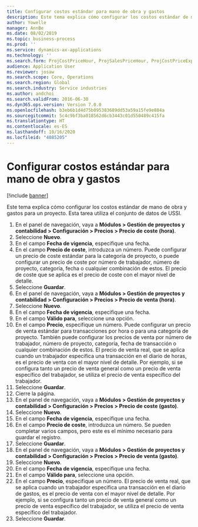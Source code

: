 ```yaml
---
title: Configurar costos estándar para mano de obra y gastos
description: Este tema explica cómo configurar los costos estándar de mano de obra y gastos para un proyecto.
author: Yowelle
manager: AnnBe
ms.date: 08/02/2019
ms.topic: business-process
ms.prod: ''
ms.service: dynamics-ax-applications
ms.technology: ''
ms.search.form: ProjCostPriceHour, ProjSalesPriceHour, ProjCostPriceExpense, ProjSalesPriceCost
audience: Application User
ms.reviewer: josaw
ms.search.scope: Core, Operations
ms.search.region: Global
ms.search.industry: Service industries
ms.author: andchoi
ms.search.validFrom: 2016-06-30
ms.dyn365.ops.version: Version 7.0.0
ms.openlocfilehash: b3eb6b1d4d75b095383689dd53a59a15fe9e884a
ms.sourcegitcommit: 5c4c9bf3ba018562d6cb3443c01d550489c415fa
ms.translationtype: HT
ms.contentlocale: es-ES
ms.lasthandoff: 10/16/2020
ms.locfileid: "4085205"
---
```

# <a name="configure-standard-costs-for-labor-and-expenses"></a>Configurar costos estándar para mano de obra y gastos

[!include [banner](../../includes/banner.md)]

Este tema explica cómo configurar los costos estándar de mano de obra y gastos para un proyecto. Esta tarea utiliza el conjunto de datos de USSI.

1. En el panel de navegación, vaya a **Módulos > Gestión de proyectos y contabilidad > Configuración > Precios > Precio de coste (hora)**.
2. Seleccione **Nuevo**.
3. En el campo **Fecha de vigencia**, especifique una fecha.
4. En el campo **Precio de coste**, introduzca un número. Puede configurar un precio de coste estándar para la categoría de proyecto, o puede configurar un precio de coste por número de trabajador, número de proyecto, categoría, fecha o cualquier combinación de estos. El precio de coste que se aplica es el precio de coste con el mayor nivel de detalle.  
5. Seleccione **Guardar**.
6. En el panel de navegación, vaya a **Módulos > Gestión de proyectos y contabilidad > Configuración > Precios > Precio de venta (hora)**.
7. Seleccione **Nuevo**.
8. En el campo **Fecha de vigencia**, especifique una fecha.
9. En el campo **Válido para**, seleccione una opción.
10. En el campo **Precio**, especifique un número. Puede configurar un precio de venta estándar para transacciones por hora o para una categoría de proyecto. También puede configurar los precios de venta por número de trabajador, número de proyecto, categoría, fecha de transacción o cualquier combinación de estos. El precio de venta real, que se aplica cuando un trabajador especifica una transacción en el diario de horas, es el precio de venta con el mayor nivel de detalle. Por ejemplo, si se configura tanto un precio de venta general como un precio de venta específico del trabajador, se utiliza el precio de venta específico del trabajador.  
11. Seleccione **Guardar**.
12. Cierre la página.
13. En el panel de navegación, vaya a **Módulos > Gestión de proyectos y contabilidad > Configuración > Precios > Precio de coste (gasto)**.
14. Seleccione **Nuevo**.
15. En el campo **Fecha de vigencia**, especifique una fecha.
16. En el campo **Precio de coste**, introduzca un número. Se pueden completar varios campos, pero este es el mínimo necesario para guardar el registro.  
17. Seleccione **Guardar**.
18. En el panel de navegación, vaya a **Módulos > Gestión de proyectos y contabilidad > Configuración > Precios > Precio de venta (gasto)**.
19. Seleccione **Nuevo**.
20. En el campo **Fecha de vigencia**, especifique una fecha.
21. En el campo **Válido para**, seleccione una opción.
22. En el campo **Precio**, especifique un número. El precio de venta real, que se aplica cuando un trabajador especifica una transacción en el diario de gastos, es el precio de venta con el mayor nivel de detalle. Por ejemplo, si se configura tanto un precio de venta general como un precio de venta específico del trabajador, se utiliza el precio de venta específico del trabajador.  
23. Seleccione **Guardar**.

